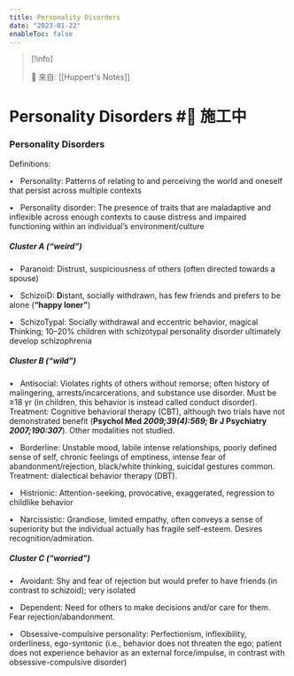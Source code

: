 ```yaml
---
title: Personality Disorders
date: "2023-01-22"
enableToc: false
---
```


> [!info]
>
> 🌱 來自: [[Huppert's Notes]]

# Personality Disorders #🚧 施工中

### Personality Disorders

Definitions:

•   Personality: Patterns of relating to and perceiving the world and oneself that persist across multiple contexts

•   Personality disorder: The presence of traits that are maladaptive and inflexible across enough contexts to cause distress and impaired functioning within an individual’s environment/culture

##### Cluster A (“weird”)

•   Paranoid: Distrust, suspiciousness of others (often directed towards a spouse)

•   SchizoiD: **D**istant, socially withdrawn, has few friends and prefers to be alone (**“**happy loner**”**)

•   SchizoTypal: Socially withdrawal and eccentric behavior, magical **T**hinking; 10–20% children with schizotypal personality disorder ultimately develop schizophrenia

##### Cluster B (“wild”)

•   Antisocial: Violates rights of others without remorse; often history of malingering, arrests/incarcerations, and substance use disorder. Must be ≥18 yr (in children, this behavior is instead called conduct disorder). Treatment: Cognitive behavioral therapy (CBT), although two trials have not demonstrated benefit (**Psychol Med *2009;39(4):569;* Br J Psychiatry *2007;190:307***). Other modalities not studied.

•   Borderline: Unstable mood, labile intense relationships, poorly defined sense of self, chronic feelings of emptiness, intense fear of abandonment/rejection, black/white thinking, suicidal gestures common. Treatment: dialectical behavior therapy (DBT).

•   Histrionic: Attention-seeking, provocative, exaggerated, regression to childlike behavior

•   Narcissistic: Grandiose, limited empathy, often conveys a sense of superiority but the individual actually has fragile self-esteem. Desires recognition/admiration.

##### Cluster C (“worried”)

•   Avoidant: Shy and fear of rejection but would prefer to have friends (in contrast to schizoid); very isolated

•   Dependent: Need for others to make decisions and/or care for them. Fear rejection/abandonment.

•   Obsessive-compulsive personality: Perfectionism, inflexibility, orderliness, ego-syntonic (i.e., behavior does not threaten the ego; patient does not experience behavior as an external force/impulse, in contrast with obsessive-compulsive disorder)

